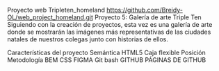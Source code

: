 Proyecto web Tripleten_homeland
https://github.com/Breidy-OL/web_project_homeland.git
Proyecto 5: Galería de arte Triple Ten
Siguiendo con la creación de proyectos, esta vez es una galería de arte donde se mostrarán las imágenes más representativas de las ciudades natales de nuestros colegas junto con historias de ellos.

Características del proyecto
Semántica HTML5
Caja flexible
Posición
Metodología BEM
CSS
FIGMA
Git bash
GITHUB
PÁGINAS DE GITHUB
